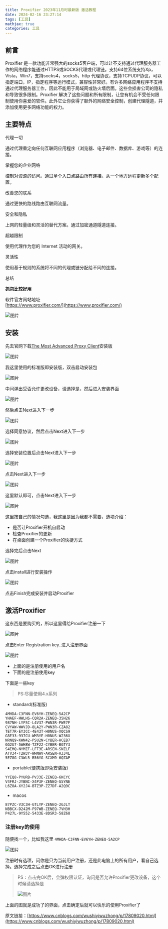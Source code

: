 ```yaml
---
title: Proxifier 2023年11月时最新版 激活教程
date: 2024-02-16 23:27:14
tags: [工具]
mathjax: true
categories: 工具
---
```

## 前言
Proxifier 是一款功能非常强大的socks5客户端，可以让不支持通过代理服务器工作的网络程序能通过HTTPS或SOCKS代理或代理链。支持64位系统支持Xp，Vista，Win7，支持socks4，socks5，http 代理协议，支持TCPUDP协议，可以指定端口，IP，指定程序等运行模式，兼容性非常好。有许多网络应用程序不支持通过代理服务器工作，因此不能用于局域网或防火墙后面。这些会损害公司的隐私和导致很多限制。Proxifier 解决了这些问题和所有限制，让您有机会不受任何限制使用你喜爱的软件。此外它让你获得了额外的网络安全控制，创建代理隧道，并添加使用更多网络功能的权力。

## 主要特点
代理一切

通过代理重定向任何互联网应用程序（浏览器、电子邮件、数据库、游戏等）的连接。

掌握您的企业网络

控制对资源的访问。通过单个入口点路由所有连接。从一个地方远程更新多个配置。

改善您的联系

通过更快的路线路由互联网流量。

安全和隐私

上网的轻量级和灵活的替代方案。通过加密通道隧道连接。

超越限制

使用代理作为您的 Internet 活动的网关。

灵活性

使用基于规则的系统将不同的代理或链分配给不同的连接。

总结

**抓包比较好用**

软件官方网站地址  
[https://www.proxifier.com/](https://www.proxifier.com/)

![图片](./Proxifier-2023年11月时最新版-激活教程/01.png)


## 安装
先去官网下载[The Most Advanced Proxy Client](https://www.proxifier.com/)安装版

![图片](./Proxifier-2023年11月时最新版-激活教程/02.png)

我这里使用的标准版即安装版，双击启动安装包

![图片](./Proxifier-2023年11月时最新版-激活教程/03.png)

中间弹出受否允许更改设备，请选择是，然后进入安装界面

![图片](./Proxifier-2023年11月时最新版-激活教程/04.png)

然后点击Next进入下一步

![图片](./Proxifier-2023年11月时最新版-激活教程/05.png)

选择同意协议，然后点击Next进入下一步

![图片](./Proxifier-2023年11月时最新版-激活教程/06.png)

选择安装位置后点击Next进入下一步

![图片](./Proxifier-2023年11月时最新版-激活教程/07.png)

点击Next进入下一步

![图片](./Proxifier-2023年11月时最新版-激活教程/08.png)

这里默认即可，点击Next进入下一步

![图片](./Proxifier-2023年11月时最新版-激活教程/09.png)

这里按自己的情况勾选，我这里是因为我都不需要，选项介绍：

- 是否让Proxifier开机自启动
- 检查Proxifier的更新
- 在桌面创建一个Proxifier的快捷方式

选择完后点击Next

![图片](./Proxifier-2023年11月时最新版-激活教程/10.png)

点击install进行安装操作

![图片](./Proxifier-2023年11月时最新版-激活教程/11.png)

点击Finish完成安装并启动Proxifier

## 激活Proxifier
这东西是要购买的，所以这里得给Proxifier注册一下

![图片](./Proxifier-2023年11月时最新版-激活教程/12.png)

点击Enter Registration key..进入注册界面

![图片](./Proxifier-2023年11月时最新版-激活教程/13.png)

- 上面的是注册使用的用户名
- 下面的是注册使用key

下面是一些key

>PS:尽量使用4.x系列

- standard(标准版)
```
4MHDA-C3FNN-EV6YH-ZENEQ-5A2CP
YHAEF-HWLHS-CQR2A-ZENEQ-35H26
987NH-LYFSC-L4V37-PWN3R-PWE7F
CVYAW-WWVJD-8LA2Y-PWN3R-CZA82
TET7R-EY3CC-4E43T-H0NUS-XQCS9
G8E33-937CU-WM3YE-H0NUS-W236X
NRNQ9-KWN42-PSU2N-CYBER-HCEB7
GG2U7-5WH8W-TZF22-CYBER-BGTY3
S4EMQ-NYMZF-LFT3E-ARSEN-SNZLF
ATV34-T2W3Y-WHNWV-ARSEN-AJJ4L
5EZ8G-C3WL5-B56YG-SCXM9-6QZAP
```

- portable(便携版即免安装版)
```
YYEQ8-PYURB-PVJ3E-ZENEQ-6KCYC
V4FRJ-JYBNC-X4P3F-ZENEQ-G5YNE
L6Z8A-XY2J4-BTZ3P-ZZ7DF-A2Q9C
```

- macos
```
87PZC-V3C3H-GTLYP-ZENEQ-2GJLT
NBBCX-D242M-F97WB-ZENEQ-7VH3H
P427L-9Y552-5433E-8DSR3-58Z68
```

### 注册key的使用
随便找一个，比如我这里 `4MHDA-C3FNN-EV6YH-ZENEQ-5A2CP`

![图片](./Proxifier-2023年11月时最新版-激活教程/14.png)

注册时有选项，问你是只为当前用户注册，还是此电脑上的所有用户，看自己选择。选择完成之后点击OK进行注册

> PS：点击完OK后，会弹权限认证，询问是否允许Proxifier更改设备，这个时候请选择是
> 
> ![图片](./Proxifier-2023年11月时最新版-激活教程/15.png)

上面的图就是成功了的界面，点击确定后就可以快乐的使用Proxifier了

原文链接：[https://www.cnblogs.com/wushiyiwuzhong/p/17809020.html](https://www.cnblogs.com/wushiyiwuzhong/p/17809020.html)